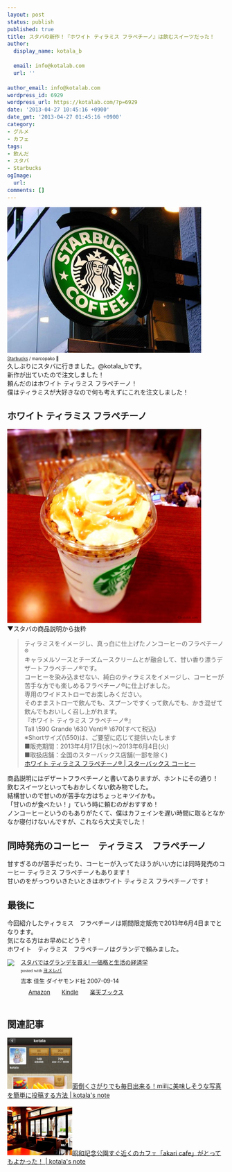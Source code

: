 ```yaml
---
layout: post
status: publish
published: true
title: スタバの新作！『ホワイト ティラミス フラペチーノ』は飲むスイーツだった！
author:
  display_name: kotala_b

  email: info@kotalab.com
  url: ''

author_email: info@kotalab.com
wordpress_id: 6929
wordpress_url: https://kotalab.com/?p=6929
date: '2013-04-27 10:45:16 +0900'
date_gmt: '2013-04-27 01:45:16 +0900'
category:
- グルメ
- カフェ
tags:
- 飲んだ
- スタバ
- Starbucks
ogImage:
  url:
comments: []
---
```

<p><img src="/wp-content/uploads/starbucks_130427-448x336.jpg" alt="starbucks_130427" width="448" height="336" class="alignnone size-large wp-image-6931" /><br />
<span style="font-size:10px;"><a href="https://www.flickr.com/photos/marcopako/206911985/" target="_blank">Starbucks</a> / marcopako </span><br />
久しぶりにスタバに行きました。@kotala_bです。<br />
新作が出ていたので注文しました！<br />
頼んだのはホワイト ティラミス フラペチーノ！<br />
僕はティラミスが大好きなので何も考えずにこれを注文しました！<br />
</p>
<!--more-->
<h2>ホワイト ティラミス フラペチーノ</h2>
<p><img src="/wp-content/uploads/starbucks_130427_01-448x447.jpg" alt="starbucks_130427_01" width="448" height="447" class="alignnone size-large wp-image-6930" /><br />
▼スタバの商品説明から抜粋</p>
<blockquote><p>ティラミスをイメージし、真っ白に仕上げたノンコーヒーのフラペチーノ&reg;<br />
キャラメルソースとチーズムースクリームとが融合して、甘い香り漂うデザートフラペチーノ&reg;です。<br />
コーヒーを染み込ませない、純白のティラミスをイメージし、コーヒーが苦手な方でも楽しめるフラペチーノ&reg;に仕上げました。<br />
専用のワイドストローでお楽しみください。<br />
そのままストローで飲んでも、スプーンですくって飲んでも、かき混ぜて飲んでもおいしく召し上がれます。<br />
『ホワイト ティラミス フラペチーノ&reg;』<br />
Tall \590 Grande \630 Venti&reg; \670(すべて税込)<br />
※Shortサイズ(\550)は、ご要望に応じて提供いたします<br />
■販売期間：2013年4月17日(水)～2013年6月4日(火)<br />
■取扱店舗：全国のスターバックス店舗(一部を除く)<br />
<a href="http://store.starbucks.co.jp/beverage/frappuccino/cream/4524785217768/" target="_blank">ホワイト ティラミス フラペチーノ&reg; | スターバックス コーヒー</a></p></blockquote>
<p>商品説明にはデザートフラペチーノと書いてありますが、ホントにその通り！<br />
飲むスイーツといってもおかしくない飲み物でした。<br />
結構甘いので甘いのが苦手な方はちょっとキツイかも。<br />
「甘いのが食べたい！」ていう時に頼むのがおすすめ！<br />
ノンコーヒーというのもありがたくて、僕はカフェインを遅い時間に取るとなかなか寝付けないんですが、これなら大丈夫でした！</p>
<h2>同時発売のコーヒー　ティラミス　フラペチーノ</h2>
<p>甘すぎるのが苦手だったり、コーヒーが入ってたほうがいい方には同時発売のコーヒー ティラミス フラペチーノもあります！<br />
甘いのをがっつりいきたいときはホワイト ティラミス フラペチーノです！</p>
<h2>最後に</h2>
<p>今回紹介したティラミス　フラペチーノは期間限定販売で2013年6月4日までとなります。<br />
気になる方はお早めにどうぞ！<br />
ホワイト　ティラミス　フラペチーノはグランデで頼みました。　</p>
<div class="booklink-box" style="text-align:left;padding-bottom:20px;font-size:small;/zoom: 1;overflow: hidden;">
<div class="booklink-image" style="float:left;margin:0 15px 10px 0;"><a href="https://www.amazon.co.jp/exec/obidos/asin/4478002290/same-22/" name="booklink" rel="nofollow" target="_blank"><img src="https://images-fe.ssl-images-amazon.com/images/I/41QPPd79%2BAL._SL160_.jpg" style="border: none;" /></a></div>
<div class="booklink-info" style="line-height:120%;/zoom: 1;overflow: hidden;">
<div class="booklink-name" style="margin-bottom:10px;line-height:120%"><a href="https://www.amazon.co.jp/exec/obidos/asin/4478002290/same-22/" rel="nofollow" name="booklink" target="_blank">スタバではグランデを買え! ―価格と生活の経済学</a>
<div class="booklink-powered-date" style="font-size:8pt;margin-top:5px;font-family:verdana;line-height:120%">posted with <a href="https://yomereba.com" target="_blank">ヨメレバ</a></div>
</div>
<div class="booklink-detail" style="margin-bottom:5px;">吉本 佳生 ダイヤモンド社 2007-09-14    </div>
<div class="booklink-link2" style="margin-top:10px;">
<div class="shoplinkamazon" style="display:inline;margin-right:5px;background: url('https://img.yomereba.com/tam_y.gif') 0 0 no-repeat;padding: 2px 0 2px 18px;white-space: nowrap;"><a href="https://www.amazon.co.jp/exec/obidos/asin/4478002290/same-22/" rel="nofollow" target="_blank" title="アマゾン" >Amazon</a></div>
<div class="shoplinkkindle" style="display:inline;margin-right:5px;background: url('https://img.yomereba.com/tam_y.gif') 0 0 no-repeat;padding: 2px 0 2px 18px;white-space: nowrap;"><a href="https://www.amazon.co.jp/gp/search?keywords=%83X%83%5E%83o%82%C5%82%CD%83O%83%89%83%93%83f%82%F0%94%83%82%A6%21%20%81%5C%89%BF%8Ai%82%C6%90%B6%8A%88%82%CC%8Co%8D%CF%8Aw&__mk_ja_JP=%83J%83%5E%83J%83i&url=node%3D2275256051&tag=same-22" rel="nofollow" target="_blank" >Kindle</a></div>
<div class="shoplinkrakuten" style="display:inline;margin-right:5px;background: url('https://img.yomereba.com/tam_y.gif') 0 -50px no-repeat;padding: 2px 0 2px 18px;white-space: nowrap;"><a href="https://hb.afl.rakuten.co.jp/hgc/0fa7afc8.bbfc196a.0fa7afc9.d56c38f1/?pc=http%3A%2F%2Fbooks.rakuten.co.jp%2Frb%2F4499654%2F%3Fscid%3Daf_ich_link_urltxt%26m%3Dhttp%3A%2F%2Fm.rakuten.co.jp%2Fev%2Fbook%2F" rel="nofollow" target="_blank" title="楽天ブックス" >楽天ブックス</a></div>
</div>
</div>
<div class="booklink-footer" style="clear: left"></div>
</div>
<h2 class="rele">関連記事</h2>
<p><a href="/how-to-miil" target="_blank"><img  class="alignleft" src="/wp-content/uploads/miil_20121116-448x350.png" alt="面倒くさがりでも毎日出来る！miilに美味しそうな写真を簡単に投稿する方法 | kotala's note" width="150" /></a><a href="/how-to-miil" target="_blank">面倒くさがりでも毎日出来る！miilに美味しそうな写真を簡単に投稿する方法 | kotala's note</a><br style="clear:both;" /><br />
<a href="/akari-cafe" target="_blank"><img  class="alignleft" src="/wp-content/uploads/akaricafe_130215-448x336.jpg" alt="昭和記念公園すぐ近くのカフェ「akari cafe」がとってもよかった！ | kotala's note" width="150" /></a><a href="/akari-cafe" target="_blank">昭和記念公園すぐ近くのカフェ「akari cafe」がとってもよかった！ | kotala's note</a><br style="clear:both;" /></p>
